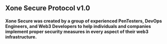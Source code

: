## Xone Secure Protocol v1.0
#### Xone Secure was created by a group of experienced PenTesters, DevOps Engineers, and Web3 Developers to help individuals and companies implement proper security measures in every aspect of their web3 infrastructure. 
